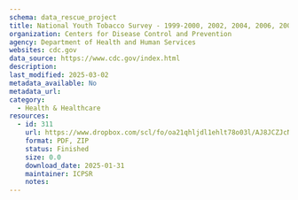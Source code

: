 ```yaml
---
schema: data_rescue_project 
title: National Youth Tobacco Survey - 1999-2000, 2002, 2004, 2006, 2009-2023
organization: Centers for Disease Control and Prevention
agency: Department of Health and Human Services
websites: cdc.gov
data_source: https://www.cdc.gov/index.html
description: 
last_modified: 2025-03-02
metadata_available: No
metadata_url: 
category:
  - Health & Healthcare 
resources:
  - id: 311
    url: https://www.dropbox.com/scl/fo/oa21qhljdl1ehlt78o03l/AJ8JCZJcNt2XAZLRtFm3vHg?rlkey=lhypvws8txn8gbph2bsj76ybx&dl=0
    format: PDF, ZIP
    status: Finished
    size: 0.0
    download_date: 2025-01-31
    maintainer: ICPSR
    notes: 
---
```

